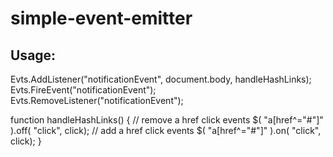 # simple-event-emitter

## Usage:

Evts.AddListener("notificationEvent", document.body, handleHashLinks);
Evts.FireEvent("notificationEvent");
Evts.RemoveListener("notificationEvent");

function handleHashLinks() {
  // remove a href click events
  $( "a[href^=\"#\"]" ).off( "click", click);
  // add a href click events
  $( "a[href^=\"#\"]" ).on( "click", click);
}
